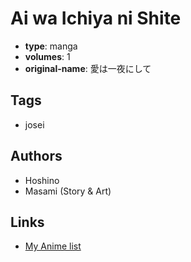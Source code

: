 # Ai wa Ichiya ni Shite

-   **type**: manga
-   **volumes**: 1
-   **original-name**: 愛は一夜にして

## Tags

-   josei

## Authors

-   Hoshino
-   Masami (Story & Art)

## Links

-   [My Anime list](https://myanimelist.net/manga/15956/Ai_wa_Ichiya_ni_Shite)
